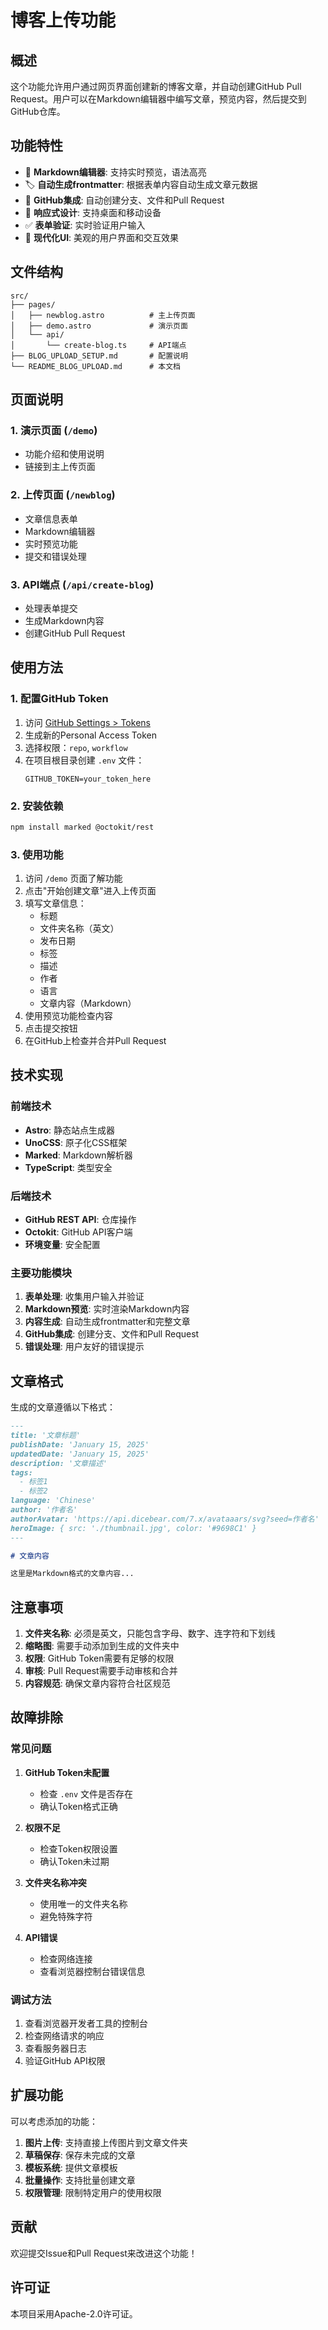 # 博客上传功能

## 概述

这个功能允许用户通过网页界面创建新的博客文章，并自动创建GitHub Pull Request。用户可以在Markdown编辑器中编写文章，预览内容，然后提交到GitHub仓库。

## 功能特性

- 📝 **Markdown编辑器**: 支持实时预览，语法高亮
- 🏷️ **自动生成frontmatter**: 根据表单内容自动生成文章元数据
- 🔄 **GitHub集成**: 自动创建分支、文件和Pull Request
- 📱 **响应式设计**: 支持桌面和移动设备
- ✅ **表单验证**: 实时验证用户输入
- 🎨 **现代化UI**: 美观的用户界面和交互效果

## 文件结构

```
src/
├── pages/
│   ├── newblog.astro          # 主上传页面
│   ├── demo.astro             # 演示页面
│   └── api/
│       └── create-blog.ts     # API端点
├── BLOG_UPLOAD_SETUP.md       # 配置说明
└── README_BLOG_UPLOAD.md      # 本文档
```

## 页面说明

### 1. 演示页面 (`/demo`)
- 功能介绍和使用说明
- 链接到主上传页面

### 2. 上传页面 (`/newblog`)
- 文章信息表单
- Markdown编辑器
- 实时预览功能
- 提交和错误处理

### 3. API端点 (`/api/create-blog`)
- 处理表单提交
- 生成Markdown内容
- 创建GitHub Pull Request

## 使用方法

### 1. 配置GitHub Token

1. 访问 [GitHub Settings > Tokens](https://github.com/settings/tokens)
2. 生成新的Personal Access Token
3. 选择权限：`repo`, `workflow`
4. 在项目根目录创建 `.env` 文件：
   ```env
   GITHUB_TOKEN=your_token_here
   ```

### 2. 安装依赖

```bash
npm install marked @octokit/rest
```

### 3. 使用功能

1. 访问 `/demo` 页面了解功能
2. 点击"开始创建文章"进入上传页面
3. 填写文章信息：
   - 标题
   - 文件夹名称（英文）
   - 发布日期
   - 标签
   - 描述
   - 作者
   - 语言
   - 文章内容（Markdown）
4. 使用预览功能检查内容
5. 点击提交按钮
6. 在GitHub上检查并合并Pull Request

## 技术实现

### 前端技术
- **Astro**: 静态站点生成器
- **UnoCSS**: 原子化CSS框架
- **Marked**: Markdown解析器
- **TypeScript**: 类型安全

### 后端技术
- **GitHub REST API**: 仓库操作
- **Octokit**: GitHub API客户端
- **环境变量**: 安全配置

### 主要功能模块

1. **表单处理**: 收集用户输入并验证
2. **Markdown预览**: 实时渲染Markdown内容
3. **内容生成**: 自动生成frontmatter和完整文章
4. **GitHub集成**: 创建分支、文件和Pull Request
5. **错误处理**: 用户友好的错误提示

## 文章格式

生成的文章遵循以下格式：

```markdown
---
title: '文章标题'
publishDate: 'January 15, 2025'
updatedDate: 'January 15, 2025'
description: '文章描述'
tags:
  - 标签1
  - 标签2
language: 'Chinese'
author: '作者名'
authorAvatar: 'https://api.dicebear.com/7.x/avataaars/svg?seed=作者名'
heroImage: { src: './thumbnail.jpg', color: '#9698C1' }
---

# 文章内容

这里是Markdown格式的文章内容...
```

## 注意事项

1. **文件夹名称**: 必须是英文，只能包含字母、数字、连字符和下划线
2. **缩略图**: 需要手动添加到生成的文件夹中
3. **权限**: GitHub Token需要有足够的权限
4. **审核**: Pull Request需要手动审核和合并
5. **内容规范**: 确保文章内容符合社区规范

## 故障排除

### 常见问题

1. **GitHub Token未配置**
   - 检查 `.env` 文件是否存在
   - 确认Token格式正确

2. **权限不足**
   - 检查Token权限设置
   - 确认Token未过期

3. **文件夹名称冲突**
   - 使用唯一的文件夹名称
   - 避免特殊字符

4. **API错误**
   - 检查网络连接
   - 查看浏览器控制台错误信息

### 调试方法

1. 查看浏览器开发者工具的控制台
2. 检查网络请求的响应
3. 查看服务器日志
4. 验证GitHub API权限

## 扩展功能

可以考虑添加的功能：

1. **图片上传**: 支持直接上传图片到文章文件夹
2. **草稿保存**: 保存未完成的文章
3. **模板系统**: 提供文章模板
4. **批量操作**: 支持批量创建文章
5. **权限管理**: 限制特定用户的使用权限

## 贡献

欢迎提交Issue和Pull Request来改进这个功能！

## 许可证

本项目采用Apache-2.0许可证。 
